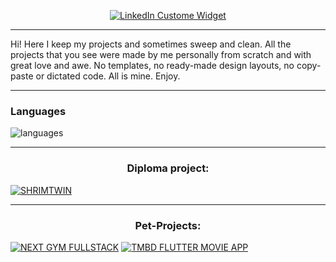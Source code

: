 
<p align="center">
 <a href="https://www.linkedin.com/in/ivan-kostin-limarkdl/">
          <img src="https://github.com/user-attachments/assets/58f2b8bc-c5b9-4008-b9f2-859f7f21e8fb"       alt="LinkedIn Custome Widget"
           >
        </a>
</p>



---
Hi! Here I keep my projects and sometimes sweep and clean. All the projects that you see were made by me personally from scratch and with great love and awe. No templates, no ready-made design layouts, no copy-paste or dictated code. All is mine. Enjoy.

---


### Languages

![languages](https://github.com/user-attachments/assets/94dd220b-6459-401e-a874-8338a8a7c4b8)


---
<h3 align="center">Diploma project:</h3>

[![SHRIMTWIN](https://github.com/user-attachments/assets/b86082cb-1d31-469a-bd6f-5f9e15e920fe)](https://github.com/limarkdl/shrim-twin)


---

<h3 align="center">Pet-Projects:</h3>


[![NEXT GYM FULLSTACK](https://github.com/limarkdl/limarkdl/assets/116545670/657f730a-44e7-4d5c-ad61-ef6d732a9187)](https://github.com/limarkdl/next-gym-fullstack)
[![TMBD FLUTTER MOVIE APP](https://github.com/limarkdl/limarkdl/assets/116545670/f626def7-6049-4755-9b83-269d0b4de513)](https://github.com/limarkdl/tmdb-flutter-movie-app)



